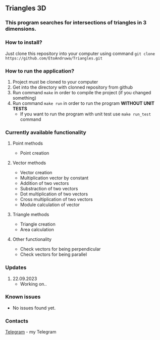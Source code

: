 ## Triangles 3D
### This program searches for intersections of triangles in 3 dimensions.

### How to install?
Just clone this repository into your computer using command `git clone https://github.com/EtoAndruwa/Triangles.git`

### How to run the application?
1. Project must be cloned to your computer
2. Get into the directory with clonned repository from github
3. Run command `make` in order to compile the project (if you changed something)
4. Run command `make run` in order to run the program **WITHOUT UNIT TESTS**
    * If you want to run the program with unit test use `make run_test` command

### Currently available functionality
1. Point methods
    * Point creation
2. Vector methods
    * Vector creation
    * Multiplication vector by constant
    * Addition of two vectors
    * Substraction of two vectors
    * Dot multiplication of two vectors
    * Cross multiplication of two vectors
    * Module calculation of vector
3. Triangle methods
    * Triangle creation
    * Area calculation

4. Other functionality
    * Check vectors for being perpendicular
    * Check vectors for being parallel

### Updates
1. 22.09.2023
    * Working on..

### Known issues
* No issues found yet.

### Contacts
[Telegram](https://t.me/eto_andruwa "Telegram") - my Telegram



